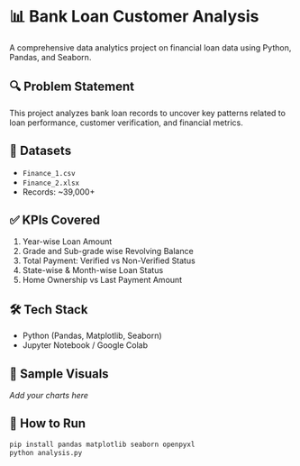 # 📊 Bank Loan Customer Analysis

A comprehensive data analytics project on financial loan data using Python, Pandas, and Seaborn.

## 🔍 Problem Statement
This project analyzes bank loan records to uncover key patterns related to loan performance, customer verification, and financial metrics.

## 📁 Datasets
- `Finance_1.csv`
- `Finance_2.xlsx`
- Records: ~39,000+

## ✅ KPIs Covered
1. Year-wise Loan Amount
2. Grade and Sub-grade wise Revolving Balance
3. Total Payment: Verified vs Non-Verified Status
4. State-wise & Month-wise Loan Status
5. Home Ownership vs Last Payment Amount

## 🛠️ Tech Stack
- Python (Pandas, Matplotlib, Seaborn)
- Jupyter Notebook / Google Colab

## 📸 Sample Visuals
_Add your charts here_

## 🚀 How to Run
```bash
pip install pandas matplotlib seaborn openpyxl
python analysis.py
